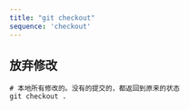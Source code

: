 ```yaml
---
title: "git checkout"
sequence: 'checkout'
---
```


## 放弃修改

```text
# 本地所有修改的。没有的提交的，都返回到原来的状态
git checkout .
```
